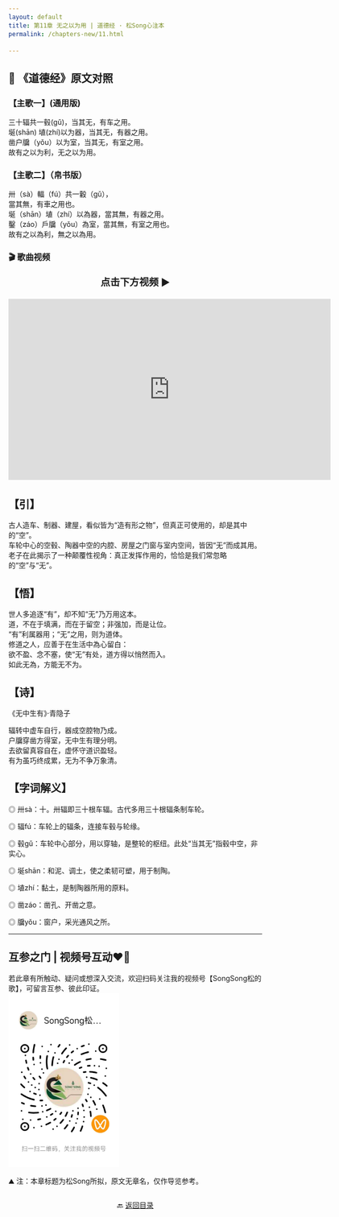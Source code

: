 ```yaml
---
layout: default
title: 第11章 无之以为用 | 道德经 · 松Song心注本
permalink: /chapters-new/11.html

---
```


## 📜 《道德经》原文对照
### 【主歌一】(通用版)
三十辐共一毂(gǔ)，当其无，有车之用。<br>
埏(shān) 埴(zhí)以为器，当其无，有器之用。<br>
凿户牖（yǒu）以为室，当其无，有室之用。<br>
故有之以为利，无之以为用。<br>

### 【主歌二】（帛书版）
卅（sà）輻（fú）共一轂（gǔ），<br>
當其無，有車之用也。<br>
埏（shān）埴（zhí）以為器，當其無，有器之用。<br>
鑿（záo）戶牖（yǒu）為室，當其無，有室之用也。<br>
故有之以為利，無之以為用。<br>

### 🎬 歌曲视频
<p style="text-align:center; font-size:1.2rem; font-weight:bold;">
  点击下方视频 ▶️
</p>

<iframe
  src="https://streamable.com/e/qv1ebp"
  width="640"
  height="360"
  frameborder="0"
  allowfullscreen
  loading="lazy">
</iframe>

## 【引】
古人造车、制器、建屋，看似皆为“造有形之物”，但真正可使用的，却是其中的“空”。<br>
车轮中心的空毂、陶器中空的内腔、房屋之门窗与室内空间，皆因“无”而成其用。<br>
老子在此揭示了一种颠覆性视角：真正发挥作用的，恰恰是我们常忽略的“空”与“无”。<br>

## 【悟】
世人多追逐“有”，却不知“无”乃万用这本。<br>
道，不在于填满，而在于留空；非强加，而是让位。<br>
“有”利属器用；“无”之用，则为道体。<br>
修道之人，应善于在生活中為心留白：<br>
欲不盈、念不塞，使“无”有处，道方得以悄然而入。<br>
如此无為，方能无不为。<br>

## 【诗】
《无中生有》·青隐子<br>

辐转中虚车自行，器成空腔物乃成。<br>
户牖穿凿方得室，无中生有理分明。<br>
去欲留真容自在，虚怀守道识盈轻。<br>
有为虽巧终成累，无为不争万象清。<br>

## 【字词解义】
◎ 卅sà：十。卅辐即三十根车辐。古代多用三十根辐条制车轮。<br>

◎ 辐fú：车轮上的辐条，连接车毂与轮缘。<br>

◎ 毂gǔ：车轮中心部分，用以穿轴，是整轮的枢纽。此处“当其无”指毂中空，非实心。<br>

◎ 埏shān：和泥、调土，使之柔韧可塑，用于制陶。<br>

◎ 埴zhí：黏土，是制陶器所用的原料。<br>

◎ 凿záo：凿孔、开凿之意。<br>

◎ 牖yǒu：窗户，采光通风之所。<br>

---
##  互参之门 | 视频号互动❤️🤝

若此章有所触动、疑问或想深入交流，欢迎扫码关注我的视频号【SongSong松的歌】，可留言互参、彼此印证。<br>
<img src="../img/qrcode_songsong.jpg" alt="扫码进入视频号" width="220">

⛰️ 注：本章标题为松Song所拟，原文无章名，仅作导览参考。<br>

<p style="text-align:center; margin-top:2em;">
  🔙 <a href="{{ '/' | relative_url }}#catalog">返回目录</a>
</p>

